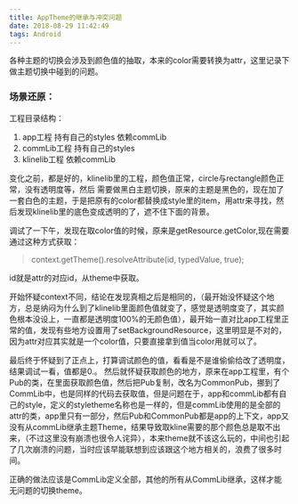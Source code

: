 ```yaml
---
title: AppTheme的继承与冲突问题
date: 2018-08-29 11:42:49
tags: Android
---
```


各种主题的切换会涉及到颜色值的抽取，本来的color需要转换为attr，这里记录下做主题切换中碰到的问题。

### 场景还原：
工程目录结构：
1. app工程 持有自己的styles 依赖commLib
2. commLib工程 持有自己的styles
3. klinelib工程 依赖commLib

<!--more-->

变化之前，都是好的，klinelib里的工程，颜色值正常，circle与rectangle颜色正常，没有透明度等，然后
需要做黑白主题切换，原来的主题是黑色的，现在加了一套白色的主题，于是把原有的color都替换成style里的item，用attr来寻找，然后发现klinelib里的底色变成透明的了，遮不住下面的背景。

调试了一下午，发现在取color值的时候，原来是getResource.getColor,现在需要通过这种方式获取：

> context.getTheme().resolveAttribute(id, typedValue, true);

id就是attr的对应id，从theme中获取。

开始怀疑context不同，结论在发现真相之后是相同的，（最开始没怀疑这个地方，总是纳闷为什么到了klinelib里面颜色值就变了，感觉是透明度变了，其实颜色根本没设上，一直都是透明度100%的无颜色值），最开始一直对比app工程里正常的值，发现有些地方设置用了setBackgroundResource，这里明显是不对的，因为attr对应其实就是一个color值，只要直接拿到值当color用就可以了。

最后终于怀疑到了正点上，打算调试颜色的值，看看是不是谁偷偷给改了透明度，结果调试一看，值都是0.。
然后就怀疑获取颜色的地方，原来在app工程里，有个Pub的类，在里面获取颜色值，然后把Pub复制，改名为CommonPub，挪到了CommLib中，也是同样的代码去获取值，但是问题在于，app和commLib都有自己的style，定义的styletheme名称也是一样的，但是commLib使用的是全部的attr的类，app里只有一部分，然后Pub和CommonPub都是app的上下文，app又没有从commLib继承主题Theme，结果导致取kline需要的那个颜色总是取不出来，（不过这里没有崩溃也很令人诧异），本来theme就不该这么玩的，中间也引起了几次崩溃的问题，当时应该早能联想到应该跟这个地方相关的，浪费了很多时间。

正确的做法应该是CommLib定义全部，其他的所有从CommLib继承，这样才能无问题的切换theme。
